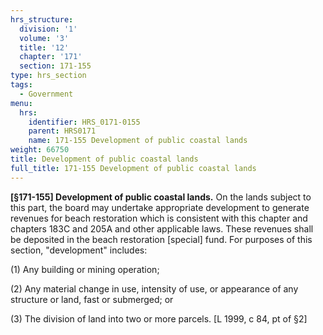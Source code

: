```yaml
---
hrs_structure:
  division: '1'
  volume: '3'
  title: '12'
  chapter: '171'
  section: 171-155
type: hrs_section
tags:
  - Government
menu:
  hrs:
    identifier: HRS_0171-0155
    parent: HRS0171
    name: 171-155 Development of public coastal lands
weight: 66750
title: Development of public coastal lands
full_title: 171-155 Development of public coastal lands
---
```

**[§171-155] Development of public coastal lands.** On the lands subject to this part, the board may undertake appropriate development to generate revenues for beach restoration which is consistent with this chapter and chapters 183C and 205A and other applicable laws. These revenues shall be deposited in the beach restoration [special] fund. For purposes of this section, "development" includes:

(1) Any building or mining operation;

(2) Any material change in use, intensity of use, or appearance of any structure or land, fast or submerged; or

(3) The division of land into two or more parcels. [L 1999, c 84, pt of §2]